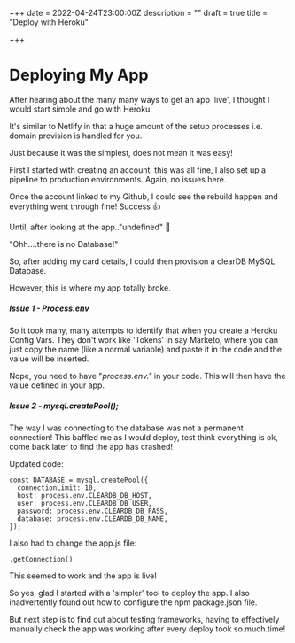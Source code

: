 +++
date = 2022-04-24T23:00:00Z
description = ""
draft = true
title = "Deploy with Heroku"

+++
# Deploying My App

After hearing about the many many ways to get an app 'live', I thought I would start simple and go with Heroku.

It's similar to Netlify in that a huge amount of the setup processes i.e. domain provision is handled for you.

Just because it was the simplest, does not mean it was easy!

First I started with creating an account, this was all fine, I also set up a pipeline to production environments. Again, no issues here.

Once the account linked to my Github, I could see the rebuild happen and everything went through fine! Success 👍

Until, after looking at the app.."undefined" 🤔

"Ohh....there is no Database!"

So, after adding my card details, I could then provision a clearDB MySQL Database.

However, this is where my app totally broke.

##### Issue 1 - Process.env

So it took many, many attempts to identify that when you create a Heroku Config Vars. They don't work like 'Tokens' in say Marketo, where you can just copy the name (like a normal variable) and paste it in the code and the value will be inserted.

Nope, you need to have "_process.env.<Config Var Name>"_  in your code. This will then have the value defined in your app.

##### Issue 2 - _mysql.createPool_();

The way I was connecting to the database was not a permanent connection! This baffled me as I would deploy, test think everything is ok, come back later to find the app has crashed!

Updated code:

    const DATABASE = mysql.createPool({
      connectionLimit: 10,
      host: process.env.CLEARDB_DB_HOST,
      user: process.env.CLEARDB_DB_USER,
      password: process.env.CLEARDB_DB_PASS,
      database: process.env.CLEARDB_DB_NAME,
    });

I also had to change the app.js file:

    .getConnection()

This seemed to work and the app is live!

So yes, glad I started with a 'simpler' tool to deploy the app. I also inadvertently found out how to configure the npm package.json file. 

But next step is to find out about testing frameworks, having to effectively manually check the app was working after every deploy took so.much.time! 